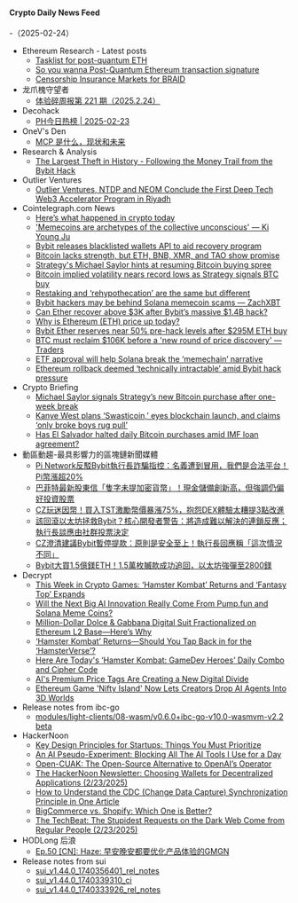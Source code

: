 #### Crypto Daily News Feed
-（2025-02-24）

- Ethereum Research - Latest posts
  - [Tasklist for post-quantum ETH](https://ethresear.ch/t/tasklist-for-post-quantum-eth/21296#post_13)
  - [So you wanna Post-Quantum Ethereum transaction signature](https://ethresear.ch/t/so-you-wanna-post-quantum-ethereum-transaction-signature/21291?page=2#post_22)
  - [Censorship Insurance Markets for BRAID](https://ethresear.ch/t/censorship-insurance-markets-for-braid/20288#post_5)
- 龙爪槐守望者
  - [体验碎周报第 221 期（2025.2.24）](https://www.ftium4.com/ux-weekly-221.html)
- Decohack
  - [PH今日热榜 | 2025-02-23](https://decohack.com/producthunt-daily-2025-02-23/)
- OneV's Den
  - [MCP 是什么，现状和未来](https://onevcat.com/2025/02/mcp/)
- Research & Analysis
  - [The Largest Theft in History - Following the Money Trail from the Bybit Hack](https://www.elliptic.co/blog/bybit-hack-largest-in-history)
- Outlier Ventures
  - [Outlier Ventures, NTDP and NEOM Conclude the First Deep Tech Web3 Accelerator Program in Riyadh](https://outlierventures.io/article/outlier-ventures-ntdp-and-neom-conclude-the-first-deep-tech-web3-accelerator-program-in-riyadh/)
- Cointelegraph.com News
  - [Here’s what happened in crypto today](https://cointelegraph.com/news/what-happened-in-crypto-today?utm_source=rss_feed&utm_medium=rss&utm_campaign=rss_partner_inbound)
  - [&#039;Memecoins are archetypes of the collective unconscious&#039; — Ki Young Ju](https://cointelegraph.com/news/memecoins-archetypes-collective-unconscious-crypto-quant-ceo?utm_source=rss_feed&utm_medium=rss&utm_campaign=rss_partner_inbound)
  - [Bybit releases blacklisted wallets API to aid recovery program](https://cointelegraph.com/news/bybit-releases-blacklisted-wallets-api-aid-recovery?utm_source=rss_feed&utm_medium=rss&utm_campaign=rss_partner_inbound)
  - [Bitcoin lacks strength, but ETH, BNB, XMR, and TAO show promise](https://cointelegraph.com/news/bitcoin-lacks-strength-but-eth-bnb-xmr-and-tao-show-promise?utm_source=rss_feed&utm_medium=rss&utm_campaign=rss_partner_inbound)
  - [Strategy&#039;s Michael Saylor hints at resuming Bitcoin buying spree](https://cointelegraph.com/news/saylor-hints-resuming-bitcoin-buying?utm_source=rss_feed&utm_medium=rss&utm_campaign=rss_partner_inbound)
  - [Bitcoin implied volatility nears record lows as Strategy signals BTC buy](https://cointelegraph.com/news/bitcoin-implied-volatility-record-lows-as-strategy-signals-btc-buy?utm_source=rss_feed&utm_medium=rss&utm_campaign=rss_partner_inbound)
  - [Restaking and ‘rehypothecation’ are the same but different](https://cointelegraph.com/news/restaking-and-rehypothecation?utm_source=rss_feed&utm_medium=rss&utm_campaign=rss_partner_inbound)
  - [Bybit hackers may be behind Solana memecoin scams — ZachXBT](https://cointelegraph.com/news/bybit-hackers-solana-memecoin-scams-zachxbt?utm_source=rss_feed&utm_medium=rss&utm_campaign=rss_partner_inbound)
  - [Can Ether recover above $3K after Bybit’s massive $1.4B hack?](https://cointelegraph.com/news/ether-recover-3k-crypto-largest-1-4-b-hack?utm_source=rss_feed&utm_medium=rss&utm_campaign=rss_partner_inbound)
  - [Why is Ethereum (ETH) price up today?](https://cointelegraph.com/news/why-is-ethereum-eth-price-up-today?utm_source=rss_feed&utm_medium=rss&utm_campaign=rss_partner_inbound)
  - [Bybit Ether reserves near 50% pre-hack levels after $295M ETH buy](https://cointelegraph.com/news/bybit-ether-reserves-50-hack-levels-295-m-eth-buy?utm_source=rss_feed&utm_medium=rss&utm_campaign=rss_partner_inbound)
  - [BTC must reclaim $106K before a &#039;new round of price discovery&#039; — Traders](https://cointelegraph.com/news/bitcoin-price-reclaim-106k-price-discovery-crypto-traders-forecast?utm_source=rss_feed&utm_medium=rss&utm_campaign=rss_partner_inbound)
  - [ETF approval will help Solana break the ‘memechain’ narrative](https://cointelegraph.com/news/etf-approval-will-help-solana?utm_source=rss_feed&utm_medium=rss&utm_campaign=rss_partner_inbound)
  - [Ethereum rollback deemed ‘technically intractable’ amid Bybit hack pressure](https://cointelegraph.com/news/ethereum-rollback-debate-technically-intractable-eth-core-developer?utm_source=rss_feed&utm_medium=rss&utm_campaign=rss_partner_inbound)
- Crypto Briefing
  - [Michael Saylor signals Strategy’s new Bitcoin purchase after one-week break](https://cryptobriefing.com/strategy-bitcoin-purchases-potential-resumption/)
  - [Kanye West plans ‘Swasticoin,’ eyes blockchain launch, and claims ‘only broke boys rug pull’](https://cryptobriefing.com/kanye-west-swasticoin-blockchain-launch/)
  - [Has El Salvador halted daily Bitcoin purchases amid IMF loan agreement?](https://cryptobriefing.com/el-salvador-bitcoin-purchase-halt/)
- 動區動趨-最具影響力的區塊鏈新聞媒體
  - [Pi Network反駁Bybit執行長詐騙指控：名義遭到冒用，我們是合法平台！Pi幣漲超20%](https://www.blocktempo.com/pi-network-refutes-bybit-ceos-fraud-allegations-we-are-a-legitimate-platform/)
  - [巴菲特最新股東信「隻字未提加密貨幣」！現金儲備創新高，但強調仍偏好投資股票](https://www.blocktempo.com/buffetts-latest-shareholder-letter-makes-no-mention-of-cryptocurrency/)
  - [CZ玩迷因幣！買入TST激勵幣價暴漲75%，抱怨DEX體驗太糟提3點改進](https://www.blocktempo.com/cz-buys-meme-coin-tst/)
  - [該回滾以太坊拯救Bybit？核心開發者警告：將造成難以解決的連鎖反應；執行長談應由社群投票決定](https://www.blocktempo.com/core-developers-warn-that-rolling-back-ethereum-could-trigger-an-irreversible-chain-reaction/)
  - [CZ澄清建議Bybit暫停提款：原則是安全至上！執行長回應稱「這次情況不同」](https://www.blocktempo.com/cz-clarifies-suggestion-to-suspend-withdrawals-on-bybit/)
  - [Bybit大買1.5億鎂ETH！1.5萬枚贓款成功追回，以太坊強彈至2800鎂](https://www.blocktempo.com/bybit-buys-150-million-worth-of-eth/)
- Decrypt
  - [This Week in Crypto Games: ‘Hamster Kombat’ Returns and ‘Fantasy Top’ Expands](https://decrypt.co/307030/this-week-crypto-games-hamster-kombat-fantasy-top)
  - [Will the Next Big AI Innovation Really Come From Pump.fun and Solana Meme Coins?](https://decrypt.co/306056/will-the-next-big-ai-innovation-really-come-from-pump-fun-and-solana-meme-coins)
  - [Million-Dollar Dolce &#038; Gabbana Digital Suit Fractionalized on Ethereum L2 Base—Here’s Why](https://decrypt.co/307337/million-dollar-dolce-gabbana-digital-suit-fractionalized)
  - [‘Hamster Kombat’ Returns—Should You Tap Back in for the ‘HamsterVerse’?](https://decrypt.co/307394/hamster-kombat-gamedev-heroes-review-hamsterverse)
  - [Here Are Today's ‘Hamster Kombat: GameDev Heroes’ Daily Combo and Cipher Code](https://decrypt.co/resources/todays-hamster-kombat-daily-combo-cipher-code)
  - [AI's Premium Price Tags Are Creating a New Digital Divide](https://decrypt.co/306117/ai-premium-price-tags-new-digital-divide)
  - [Ethereum Game 'Nifty Island' Now Lets Creators Drop AI Agents Into 3D Worlds](https://decrypt.co/307270/nifty-island-game-drag-drop-ai-agents)
- Release notes from ibc-go
  - [modules/light-clients/08-wasm/v0.6.0+ibc-go-v10.0-wasmvm-v2.2 beta](https://github.com/cosmos/ibc-go/releases/tag/modules%2Flight-clients%2F08-wasm%2Fv0.6.0%2Bibc-go-v10.0-wasmvm-v2.2)
- HackerNoon
  - [Key Design Principles for Startups: Things You Must Prioritize](https://hackernoon.com/key-design-principles-for-startups-things-you-must-prioritize?source=rss)
  - [An AI Pseudo-Experiment: Blocking All The AI Tools I Use for a Day](https://hackernoon.com/an-ai-pseudo-experiment-blocking-all-the-ai-tools-i-use-for-a-day?source=rss)
  - [Open-CUAK: The Open-Source Alternative to OpenAI’s Operator](https://hackernoon.com/open-cuak-the-open-source-alternative-to-openais-operator?source=rss)
  - [The HackerNoon Newsletter: Choosing Wallets for Decentralized Applications (2/23/2025)](https://hackernoon.com/2-23-2025-newsletter?source=rss)
  - [How to Understand the CDC (Change Data Capture) Synchronization Principle in One Article](https://hackernoon.com/how-to-understand-the-cdc-change-data-capture-synchronization-principle-in-one-article?source=rss)
  - [BigCommerce vs. Shopify: Which One is Better?](https://hackernoon.com/bigcommerce-vs-shopify-which-one-is-better?source=rss)
  - [The TechBeat: The Stupidest Requests on the Dark Web Come from Regular People (2/23/2025)](https://hackernoon.com/2-23-2025-techbeat?source=rss)
- HODLong 后浪
  - [Ep.50 [CN]: Haze: 早安晚安都要优化产品体验的GMGN](https://hodlong-hou-lang.simplecast.com/episodes/ep50-cn-haze-gmgn-1Op85QEP)
- Release notes from sui
  - [sui_v1.44.0_1740356401_rel_notes](https://github.com/MystenLabs/sui/releases/tag/sui_v1.44.0_1740356401_rel_notes)
  - [sui_v1.44.0_1740339310_ci](https://github.com/MystenLabs/sui/releases/tag/sui_v1.44.0_1740339310_ci)
  - [sui_v1.44.0_1740333926_rel_notes](https://github.com/MystenLabs/sui/releases/tag/sui_v1.44.0_1740333926_rel_notes)
